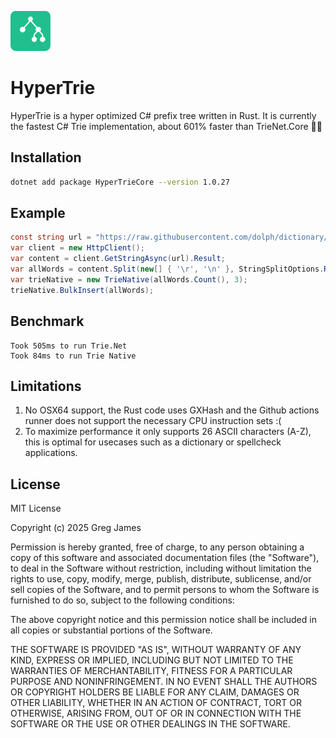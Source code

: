 ![Alt text](https://raw.githubusercontent.com/gregyjames/HyperTrie/main/mini_trie.png "package icon")
# HyperTrie
HyperTrie is a hyper optimized C# prefix tree written in Rust. It is currently the fastest C# Trie implementation, about 601% faster than TrieNet.Core 😮‍💨

## Installation
```bash
dotnet add package HyperTrieCore --version 1.0.27
```

## Example
```csharp
const string url = "https://raw.githubusercontent.com/dolph/dictionary/master/enable1.txt";
var client = new HttpClient();
var content = client.GetStringAsync(url).Result;
var allWords = content.Split(new[] { '\r', '\n' }, StringSplitOptions.RemoveEmptyEntries).Select(x => x.ToLower().Trim()).ToList();
var trieNative = new TrieNative(allWords.Count(), 3);
trieNative.BulkInsert(allWords);
```

## Benchmark
```
Took 505ms to run Trie.Net
Took 84ms to run Trie Native
```

## Limitations

 1. No OSX64 support, the Rust code uses GXHash and the Github actions runner does not support the necessary CPU instruction sets :(
 2. To maximize performance it only supports 26 ASCII characters (A-Z), this is optimal for usecases such as a dictionary or spellcheck applications.

## License
MIT License

Copyright (c) 2025 Greg James

Permission is hereby granted, free of charge, to any person obtaining a copy of this software and associated documentation files (the "Software"), to deal in the Software without restriction, including without limitation the rights to use, copy, modify, merge, publish, distribute, sublicense, and/or sell copies of the Software, and to permit persons to whom the Software is furnished to do so, subject to the following conditions:

The above copyright notice and this permission notice shall be included in all copies or substantial portions of the Software.

THE SOFTWARE IS PROVIDED "AS IS", WITHOUT WARRANTY OF ANY KIND, EXPRESS OR IMPLIED, INCLUDING BUT NOT LIMITED TO THE WARRANTIES OF MERCHANTABILITY, FITNESS FOR A PARTICULAR PURPOSE AND NONINFRINGEMENT. IN NO EVENT SHALL THE AUTHORS OR COPYRIGHT HOLDERS BE LIABLE FOR ANY CLAIM, DAMAGES OR OTHER LIABILITY, WHETHER IN AN ACTION OF CONTRACT, TORT OR OTHERWISE, ARISING FROM, OUT OF OR IN CONNECTION WITH THE SOFTWARE OR THE USE OR OTHER DEALINGS IN THE SOFTWARE.

